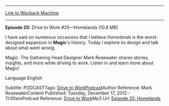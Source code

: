 
---
[Link to Wayback Machine](https://web.archive.org/web/20160424202631/http://magic.wizards.com/en/articles/podcasts/drive-work-136531)

[_metadata_:generator]:- "Drupal 7 (http://drupal.org)"
[_metadata_:node]:- "136531"
[_metadata_:source]:- "article"
[_metadata_:title]:- "Drive to Work: Episode 25"
[_metadata_:wayback_capture_timestamp]:- "2016-04-24 20:26:31"
[_metadata_:wayback_raw_url]:- "https://web.archive.org/web/20160424202631id_/http://magic.wizards.com/en/articles/podcasts/drive-work-136531"
[_metadata_:wayback_url]:- "http://magic.wizards.com/en/articles/podcasts/drive-work-136531"
---





**Episode 25:** Drive to Work #25—Homelands (10.8 MB)


I have said on numerous occasions that I believe *Homelands* is the worst-designed expansion in **Magic**'s history. Today I explore its design and talk about what went wrong.



Magic: The Gathering Head Designer Mark Rosewater shares stories, insights, and more while driving to work. Listen in and learn more about Magic!



Language 
 English

Subtitle: PODCASTTags: [Drive to Work](/en/tags/drive-work-0)[Podcast](/en/tags/podcast-0)Author Reference: Mark RosewaterContent Published: Tuesday, December 17, 2013 - 11:00amPodcast Reference: [Drive to Work](/en/podcast/drive-work)Mp3 Url: [Episode 25: Homelands](http://media.wizards.com/podcasts/magic/drivetowork25Homelands.mp3)  

 
